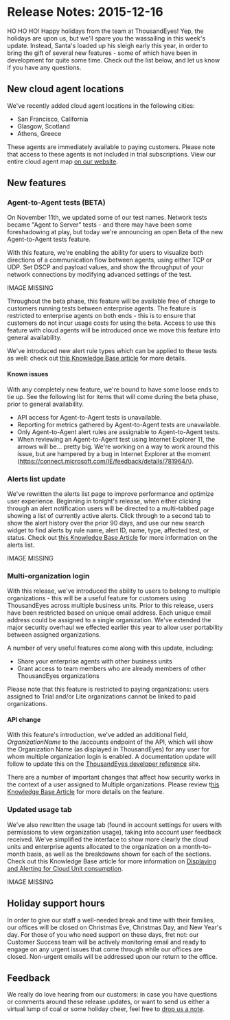 # Release Notes: 2015-12-16

HO HO HO! Happy holidays from the team at ThousandEyes!  Yep, the holidays are upon us, but we'll spare you the wassailing in this week's update. Instead, Santa's loaded up his sleigh early this year, in order to bring the gift of several new features - some of which have been in development for quite some time. Check out the list below, and let us know if you have any questions.  
 

## New cloud agent locations

We've recently added cloud agent locations in the following cities:

* San Francisco, California
* Glasgow, Scotland
* Athens, Greece

These agents are immediately available to paying customers. Please note that access to these agents is not included in trial subscriptions.  View our entire cloud agent map [on our website](http://www.thousandeyes.com/product/agent-locations).

## New features

### Agent-to-Agent tests \(BETA\)

On November 11th, we updated some of our test names. Network tests became "Agent to Server" tests - and there may have been some foreshadowing at play, but today we're announcing an open Beta of the new Agent-to-Agent tests feature.

With this feature, we're enabling the ability for users to visualize both directions of a communication flow between agents, using either TCP or UDP. Set DSCP and payload values, and show the throughput of your network connections by modifying advanced settings of the test.

IMAGE MISSING

Throughout the beta phase, this feature will be available free of charge to customers running tests between enterprise agents. The feature is restricted to enterprise agents on both ends - this is to ensure that customers do not incur usage costs for using the beta.  Access to use this feature with cloud agents will be introduced once we move this feature into general availability.

We've introduced new alert rule types which can be applied to these tests as well: check out [this Knowledge Base article](https://success.thousandeyes.com/PublicArticlePage?articleIdParam=kA044000000CnBqCAK_How-Alerts-work) for more details.

#### Known issues

With any completely new feature, we're bound to have some loose ends to tie up.  See the following list for items that will come during the beta phase, prior to general availability.

* API access for Agent-to-Agent tests is unavailable.
* Reporting for metrics gathered by Agent-to-Agent tests are unavailable.
* Only Agent-to-Agent alert rules are assignable to Agent-to-Agent tests.
* When reviewing an Agent-to-Agent test using Internet Explorer 11, the arrows will be... pretty big.  We're working on a way to work around this issue, but are hampered by a bug in Internet Explorer at the moment \(https://connect.microsoft.com/IE/feedback/details/781964/\).

### Alerts list update

We've rewritten the alerts list page to improve performance and optimize user experience. Beginning in tonight's release, when either clicking through an alert notification users will be directed to a multi-tabbed page showing a list of currently active alerts. Click through to a second tab to show the alert history over the prior 90 days, and use our new search widget to find alerts by rule name, alert ID, name, type, affected test, or status.  Check out [this Knowledge Base Article](https://success.thousandeyes.com/PublicArticlePage?articleIdParam=kA044000000CnBqCAK_How-Alerts-work) for more information on the alerts list.

IMAGE MISSING

### Multi-organization login

With this release, we've introduced the ability to users to belong to multiple organizations - this will be a useful feature for customers using ThousandEyes across multiple business units.  Prior to this release, users have been restricted based on unique email address. Each unique email address could be assigned to a single organization. We've extended the major security overhaul we effected earlier this year to allow user portability between assigned organizations.  

A number of very useful features come along with this update, including:

* Share your enterprise agents with other business units
* Grant access to team members who are already members of other ThousandEyes organizations

Please note that this feature is restricted to paying organizations: users assigned to Trial and/or Lite organizations cannot be linked to paid organizations.

#### API change

With this feature's introduction, we've added an additional field, _OrganizationName_ to the /accounts endpoint of the API, which will show the Organization Name \(as displayed in ThousandEyes\) for any user for whom multiple organization login is enabled. A documentation update will follow to update this on the [ThousandEyes developer reference](http://developer.thousandeyes.com/) site.

There are a number of important changes that affect how security works in the context of a user assigned to Multiple organizations.  Please review t[his Knowledge Base Article](https://success.thousandeyes.com/ViewArticle?articleIdParam=kA0E0000000CmnDKAS) for more details on the feature.

### Updated usage tab

We've also rewritten the usage tab \(found in account settings for users with permissions to view organization usage\), taking into account user feedback received.  We've simplified the interface to show more clearly the cloud units and enterprise agents allocated to the organization on a month-to-month basis, as well as the breakdowns shown for each of the sections.  Check out this Knowledge Base article for more information on [Displaying and Alerting for Cloud Unit consumption](https://success.thousandeyes.com/ViewArticle?articleIdParam=kA0E0000000Cmn9KAC).

IMAGE MISSING

##  Holiday support hours

In order to give our staff a well-needed break and time with their families, our offices will be closed on Christmas Eve, Christmas Day, and New Year's day. For those of you who need support on these days, fret not: our Customer Success team will be actively monitoring email and ready to engage on any urgent issues that come through while our offices are closed.  Non-urgent emails will be addressed upon our return to the office.  
 

## Feedback

We really do love hearing from our customers: in case you have questions or comments around these release updates, or want to send us either a virtual lump of coal or some holiday cheer, feel free to [drop us a note](mailto:support@thousandeyes.com?subject=2015-12-16+Release+Notes+Feedback).

